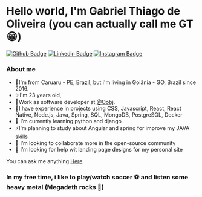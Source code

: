 <!--
**gabrielgt3k/gabrielgt3k** is a ✨ _special_ ✨ repository because its `README.md` (this file) appears on your GitHub profile.

Here are some ideas to get you started:

- 🔭 I’m currently working on ...
- ...
-  on ...
- 🤔 I’m looking for help with ...
- 💬 Ask me about ...
- 📫 How to reach me: ...
- 😄 Pronouns: ...
-  Fun fact: ...
-->

# Hello world, I'm Gabriel Thiago de Oliveira (you can actually call me GT 😁)

[![Github Badge](https://img.shields.io/badge/-Github-000?style=flat-square&logo=Github&logoColor=white&link=https://github.com/gabrielgt3k)](https://github.com/gabrielgt3k)
[![Linkedin Badge](https://img.shields.io/badge/-LinkedIn-blue?style=flat-square&logo=Linkedin&logoColor=white&link=https://www.linkedin.com/in/gabriel-gt/)](https://www.linkedin.com/in/gabriel-gt/)
[![Instagram Badge](https://img.shields.io/badge/Instagram-brown?logo=instagram&style=flat-square&logoColor=white&link=https://instagram.com/gabrielgt3k)](https://www.instagram.com/gabrielgt3k)

### About me
- 🧑I'm from Caruaru - PE, Brazil, but i'm living in Goiânia - GO, Brazil since 2016.
- ✨I'm 23 years old, 
- 🏢Work as software developer at [@Oobj](https://www.oobj.com.br/).
- 🚀I have experience in projects using CSS, Javascript, React, React Native, Node.js, Java, Spring, SQL, MongoDB, PostgreSQL, Docker
- 🌱 I’m currently learning  python and django
- ⚡I'm planning to study about Angular and spring for improve my JAVA skills
- 👯 I’m looking to collaborate more in the open-source community
- 🤔 I’m looking for help wit landing page designs for my personal site

You can ask me anything [Here](https://github.com/gabrielgt3k/gabrielgt3k/issues)

### In my free time, i like to play/watch soccer ⚽ and listen some heavy metal (Megadeth rocks 🤘)

